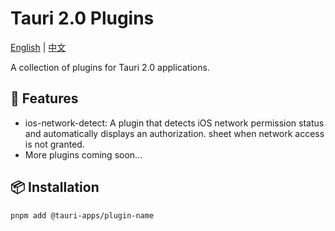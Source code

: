 # Tauri 2.0 Plugins

[English](README.md) | [中文](README_ZH.md)

A collection of plugins for Tauri 2.0 applications.

## 🚀 Features

- ios-network-detect: A plugin that detects iOS network permission status and automatically displays an authorization.
  sheet when network access is not granted.
- More plugins coming soon...

## 📦 Installation

```bash
pnpm add @tauri-apps/plugin-name
```
